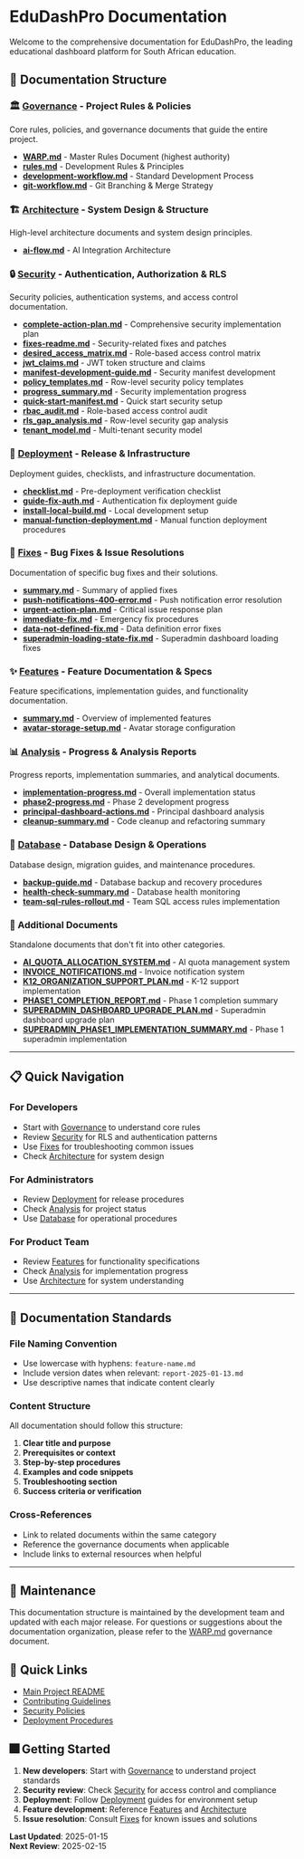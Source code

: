 # EduDashPro Documentation

Welcome to the comprehensive documentation for EduDashPro, the leading educational dashboard platform for South African education.

## 📁 Documentation Structure

### 🏛️ [Governance](./governance/) - Project Rules & Policies
Core rules, policies, and governance documents that guide the entire project.

- **[WARP.md](./governance/WARP.md)** - Master Rules Document (highest authority)
- **[rules.md](./governance/rules.md)** - Development Rules & Principles
- **[development-workflow.md](./governance/development-workflow.md)** - Standard Development Process
- **[git-workflow.md](./governance/git-workflow.md)** - Git Branching & Merge Strategy

### 🏗️ [Architecture](./architecture/) - System Design & Structure
High-level architecture documents and system design principles.

- **[ai-flow.md](./architecture/ai-flow.md)** - AI Integration Architecture

### 🔒 [Security](./security/) - Authentication, Authorization & RLS
Security policies, authentication systems, and access control documentation.

- **[complete-action-plan.md](./security/complete-action-plan.md)** - Comprehensive security implementation plan
- **[fixes-readme.md](./security/fixes-readme.md)** - Security-related fixes and patches
- **[desired_access_matrix.md](./security/desired_access_matrix.md)** - Role-based access control matrix
- **[jwt_claims.md](./security/jwt_claims.md)** - JWT token structure and claims
- **[manifest-development-guide.md](./security/manifest-development-guide.md)** - Security manifest development
- **[policy_templates.md](./security/policy_templates.md)** - Row-level security policy templates
- **[progress_summary.md](./security/progress_summary.md)** - Security implementation progress
- **[quick-start-manifest.md](./security/quick-start-manifest.md)** - Quick start security setup
- **[rbac_audit.md](./security/rbac_audit.md)** - Role-based access control audit
- **[rls_gap_analysis.md](./security/rls_gap_analysis.md)** - Row-level security gap analysis
- **[tenant_model.md](./security/tenant_model.md)** - Multi-tenant security model

### 🚀 [Deployment](./deployment/) - Release & Infrastructure
Deployment guides, checklists, and infrastructure documentation.

- **[checklist.md](./deployment/checklist.md)** - Pre-deployment verification checklist
- **[guide-fix-auth.md](./deployment/guide-fix-auth.md)** - Authentication fix deployment guide
- **[install-local-build.md](./deployment/install-local-build.md)** - Local development setup
- **[manual-function-deployment.md](./deployment/manual-function-deployment.md)** - Manual function deployment procedures

### 🔧 [Fixes](./fixes/) - Bug Fixes & Issue Resolutions
Documentation of specific bug fixes and their solutions.

- **[summary.md](./fixes/summary.md)** - Summary of applied fixes
- **[push-notifications-400-error.md](./fixes/push-notifications-400-error.md)** - Push notification error resolution
- **[urgent-action-plan.md](./fixes/urgent-action-plan.md)** - Critical issue response plan
- **[immediate-fix.md](./fixes/immediate-fix.md)** - Emergency fix procedures
- **[data-not-defined-fix.md](./fixes/data-not-defined-fix.md)** - Data definition error fixes
- **[superadmin-loading-state-fix.md](./fixes/superadmin-loading-state-fix.md)** - Superadmin dashboard loading fixes

### ✨ [Features](./features/) - Feature Documentation & Specs
Feature specifications, implementation guides, and functionality documentation.

- **[summary.md](./features/summary.md)** - Overview of implemented features
- **[avatar-storage-setup.md](./features/avatar-storage-setup.md)** - Avatar storage configuration

### 📊 [Analysis](./analysis/) - Progress & Analysis Reports
Progress reports, implementation summaries, and analytical documents.

- **[implementation-progress.md](./analysis/implementation-progress.md)** - Overall implementation status
- **[phase2-progress.md](./analysis/phase2-progress.md)** - Phase 2 development progress
- **[principal-dashboard-actions.md](./analysis/principal-dashboard-actions.md)** - Principal dashboard analysis
- **[cleanup-summary.md](./analysis/cleanup-summary.md)** - Code cleanup and refactoring summary

### 💾 [Database](./database/) - Database Design & Operations
Database design, migration guides, and maintenance procedures.

- **[backup-guide.md](./database/backup-guide.md)** - Database backup and recovery procedures
- **[health-check-summary.md](./database/health-check-summary.md)** - Database health monitoring
- **[team-sql-rules-rollout.md](./database/team-sql-rules-rollout.md)** - Team SQL access rules implementation

### 📄 Additional Documents
Standalone documents that don't fit into other categories.

- **[AI_QUOTA_ALLOCATION_SYSTEM.md](./AI_QUOTA_ALLOCATION_SYSTEM.md)** - AI quota management system
- **[INVOICE_NOTIFICATIONS.md](./INVOICE_NOTIFICATIONS.md)** - Invoice notification system
- **[K12_ORGANIZATION_SUPPORT_PLAN.md](./K12_ORGANIZATION_SUPPORT_PLAN.md)** - K-12 support implementation
- **[PHASE1_COMPLETION_REPORT.md](./PHASE1_COMPLETION_REPORT.md)** - Phase 1 completion summary
- **[SUPERADMIN_DASHBOARD_UPGRADE_PLAN.md](./SUPERADMIN_DASHBOARD_UPGRADE_PLAN.md)** - Superadmin dashboard upgrade plan
- **[SUPERADMIN_PHASE1_IMPLEMENTATION_SUMMARY.md](./SUPERADMIN_PHASE1_IMPLEMENTATION_SUMMARY.md)** - Phase 1 superadmin implementation

---

## 📋 Quick Navigation

### For Developers
- Start with [Governance](./governance/) to understand core rules
- Review [Security](./security/) for RLS and authentication patterns
- Use [Fixes](./fixes/) for troubleshooting common issues
- Check [Architecture](./architecture/) for system design

### For Administrators
- Review [Deployment](./deployment/) for release procedures
- Check [Analysis](./analysis/) for project status
- Use [Database](./database/) for operational procedures

### For Product Team
- Review [Features](./features/) for functionality specifications
- Check [Analysis](./analysis/) for implementation progress
- Use [Architecture](./architecture/) for system understanding

---

## 🎯 Documentation Standards

### File Naming Convention
- Use lowercase with hyphens: `feature-name.md`
- Include version dates when relevant: `report-2025-01-13.md`
- Use descriptive names that indicate content clearly

### Content Structure
All documentation should follow this structure:
1. **Clear title and purpose**
2. **Prerequisites or context**  
3. **Step-by-step procedures**
4. **Examples and code snippets**
5. **Troubleshooting section**
6. **Success criteria or verification**

### Cross-References
- Link to related documents within the same category
- Reference the governance documents when applicable
- Include links to external resources when helpful

---

## 🔄 Maintenance

This documentation structure is maintained by the development team and updated with each major release. For questions or suggestions about the documentation organization, please refer to the [WARP.md](./governance/WARP.md) governance document.

## 🔗 Quick Links

- [Main Project README](../README.md)
- [Contributing Guidelines](./governance/development-workflow.md)
- [Security Policies](./security/)
- [Deployment Procedures](./deployment/)

## 🎆 Getting Started

1. **New developers**: Start with [Governance](./governance/) to understand project standards
2. **Security review**: Check [Security](./security/) for access control and compliance
3. **Deployment**: Follow [Deployment](./deployment/) guides for environment setup
4. **Feature development**: Reference [Features](./features/) and [Architecture](./architecture/)
5. **Issue resolution**: Consult [Fixes](./fixes/) for known issues and solutions

**Last Updated**: 2025-01-15  
**Next Review**: 2025-02-15
